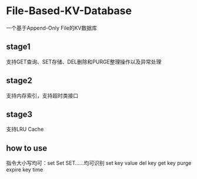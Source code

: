 # File-Based-KV-Database
一个基于Append-Only File的KV数据库
## stage1
支持GET查询、SET存储、DEL删除和PURGE整理操作以及异常处理
## stage2
支持内存索引，支持超时类接口
## stage3
支持LRU Cache
## how to use
指令大小写均可：set Set SET……均可识别
set key value
del key
get key
purge
expire key time
